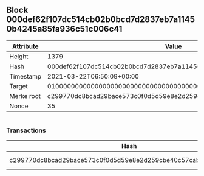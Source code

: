 ## Block 000def62f107dc514cb02b0bcd7d2837eb7a11450b4245a85fa936c51c006c41

Attribute | Value
--- | ---
Height | 1379
Hash | 000def62f107dc514cb02b0bcd7d2837eb7a11450b4245a85fa936c51c006c41
Timestamp | 2021-03-22T06:50:09+00:00
Target | 0100000000000000000000000000000000000000000000000000000000000000
Merke root | c299770dc8bcad29bace573c0f0d5d59e8e2d259cbe40c57cabe61ae825d059c
Nonce | 35

```

```

### Transactions

Hash | Amount
--- | ---
[c299770dc8bcad29bace573c0f0d5d59e8e2d259cbe40c57cabe61ae825d059c](c299770dc8bcad29bace573c0f0d5d59e8e2d259cbe40c57cabe61ae825d059c.md) | 10.00000000 SKEPTI 
